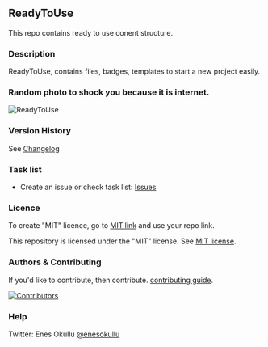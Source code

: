 ## ReadyToUse
This repo contains ready to use conent structure.

### Description
ReadyToUse, contains files, badges, templates to start a new project easily.

### Random photo to shock you because it is internet.
![ReadyToUse](https://repository-images.githubusercontent.com/715524739/6ad3c868-fbef-41cc-b78b-b187aa667f1e)

### Version History
See [Changelog](https://github.com/meokullu/ReadyToUse/blob/master/CHANGELOG.md)
  
### Task list
* Create an issue or check task list: [Issues](https://github.com/meokullu/ReadyToUse/issues)

### Licence
To create "MIT" licence, go to [MIT link](https://choosealicense.com/licenses/mit/) and use your repo link.

This repository is licensed under the "MIT" license. See [MIT license](https://github.com/meokullu/ReadyToUse/blob/master/LICENSE).

### Authors & Contributing
If you'd like to contribute, then contribute. [contributing guide](https://github.com/meokullu/ReadyToUse/blob/master/CONTRIBUTING.md).

[![Contributors](https://contrib.rocks/image?repo=meokullu/ReadyToUse)](https://github.com/meokullu/ReadyToUse/graphs/contributors)

### Help
Twitter: Enes Okullu [@enesokullu](https://twitter.com/EnesOkullu)
